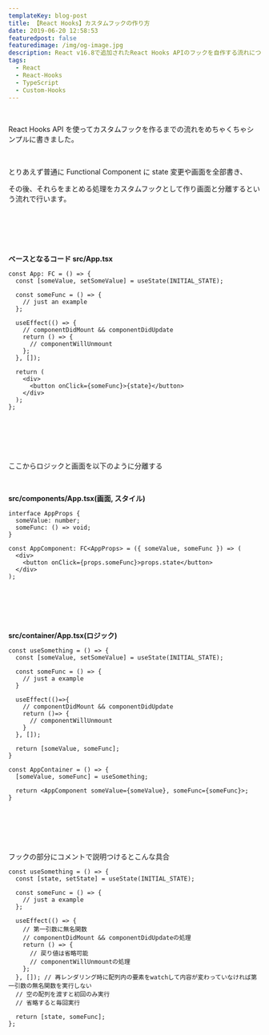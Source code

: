 ```yaml
---
templateKey: blog-post
title: 【React Hooks】カスタムフックの作り方
date: 2019-06-20 12:58:53
featuredpost: false
featuredimage: /img/og-image.jpg
description: React v16.8で追加されたReact Hooks APIのフックを自作する流れについて
tags:
  - React
  - React-Hooks
  - TypeScript
  - Custom-Hooks
---
```


<br>

React Hooks API を使ってカスタムフックを作るまでの流れをめちゃくちゃシンプルに書きました。

<br>

とりあえず普通に Functional Component に state 変更や画面を全部書き、

その後、それらをまとめる処理をカスタムフックとして作り画面と分離するという流れで行います。

<div style="margin-bottom: 100px"></div>

**ベースとなるコード src/App.tsx**

```tsx
const App: FC = () => {
  const [someValue, setSomeValue] = useState(INITIAL_STATE);

  const someFunc = () => {
    // just an example
  };

  useEffect(() => {
    // componentDidMount && componentDidUpdate
    return () => {
      // componentWillUnmount
    };
  }, []);

  return (
    <div>
      <button onClick={someFunc}>{state}</button>
    </div>
  );
};
```

<div style="margin-bottom: 100px"></div>

ここからロジックと画面を以下のように分離する

<br>

**src/components/App.tsx(画面, スタイル)**

```tsx
interface AppProps {
  someValue: number;
  someFunc: () => void;
}

const AppComponent: FC<AppProps> = ({ someValue, someFunc }) => (
  <div>
    <button onClick={props.someFunc}>props.state</button>
  </div>
);
```

<div style="margin-bottom: 100px"></div>

**src/container/App.tsx(ロジック)**

```tsx
const useSomething = () => {
  const [someValue, setSomeValue] = useState(INITIAL_STATE);

  const someFunc = () => {
    // just a example
  }

  useEffect(()=>{
    // componentDidMount && componentDidUpdate
    return ()=> {
      // componentWillUnmount
    }
  }, []);

  return [someValue, someFunc];
}

const AppContainer = () => {
  [someValue, someFunc] = useSomething;

  return <AppComponent someValue={someValue}, someFunc={someFunc}>;
}
```

<div style="margin-bottom: 100px"></div>

フックの部分にコメントで説明つけるとこんな具合

```tsx
const useSomething = () => {
  const [state, setState] = useState(INITIAL_STATE);

  const someFunc = () => {
    // just a example
  };

  useEffect(() => {
    // 第一引数に無名関数
    // componentDidMount && componentDidUpdateの処理
    return () => {
      // 戻り値は省略可能
      // componentWillUnmountの処理
    };
  }, []); // 再レンダリング時に配列内の要素をwatchして内容が変わっていなければ第一引数の無名関数を実行しない
  // 空の配列を渡すと初回のみ実行
  // 省略すると毎回実行

  return [state, someFunc];
};
```
